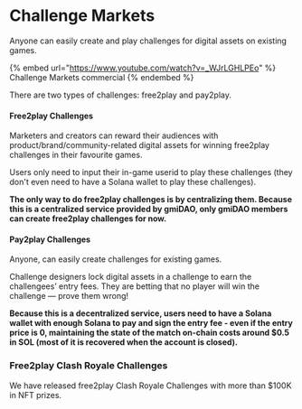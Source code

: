 # Challenge Markets

Anyone can easily create and play challenges for digital assets on existing games.&#x20;

{% embed url="https://www.youtube.com/watch?v=_WJrLGHLPEo" %}
Challenge Markets commercial
{% endembed %}

There are two types of challenges: free2play and pay2play.

#### Free2play Challenges

Marketers and creators can reward their audiences with product/brand/community-related digital assets for winning free2play challenges in their favourite games.

Users only need to input their in-game userid to play these challenges (they don't even need to have a Solana wallet to play these challenges).

**The only way to do free2play challenges is by centralizing them. Because this is a centralized service provided by gmiDAO, only gmiDAO members can create free2play challenges for now.**

#### Pay2play Challenges

Anyone, can easily create challenges for existing games.&#x20;

Challenge designers lock digital assets in a challenge to earn the challengees’ entry fees. They are betting that no player will win the challenge — prove them wrong!

**Because this is a decentralized service, users need to have a Solana wallet with enough Solana to pay and sign the entry fee - even if the entry price is 0, maintaining the state of the match on-chain costs around $0.5 in SOL (most of it is recovered when the account is closed).**

### Free2play Clash Royale Challenges <a href="#clash-royale-challenge-markets" id="clash-royale-challenge-markets"></a>

We have released free2play Clash Royale Challenges with more than $100K in NFT prizes.
